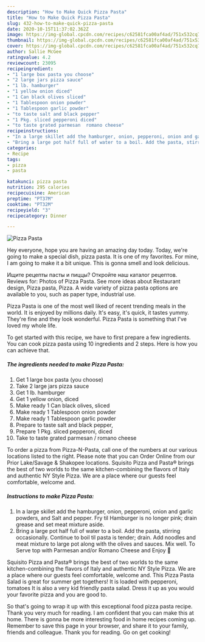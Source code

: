 ```yaml
---
description: "How to Make Quick Pizza Pasta"
title: "How to Make Quick Pizza Pasta"
slug: 432-how-to-make-quick-pizza-pasta
date: 2020-10-15T11:37:02.362Z
image: https://img-global.cpcdn.com/recipes/c62581fca00af4ad/751x532cq70/pizza-pasta-recipe-main-photo.jpg
thumbnail: https://img-global.cpcdn.com/recipes/c62581fca00af4ad/751x532cq70/pizza-pasta-recipe-main-photo.jpg
cover: https://img-global.cpcdn.com/recipes/c62581fca00af4ad/751x532cq70/pizza-pasta-recipe-main-photo.jpg
author: Sallie McGee
ratingvalue: 4.2
reviewcount: 23095
recipeingredient:
- "1 large box pasta you choose"
- "2 large jars pizza sauce"
- "1 lb. hamburger"
- "1 yellow onion diced"
- "1 Can black olives sliced"
- "1 Tablespoon onion powder"
- "1 Tablespoon garlic powder"
- "to taste salt and black pepper"
- "1 Pkg. sliced pepperoni diced"
- "to taste grated parmesan  romano cheese"
recipeinstructions:
- "In a large skillet add the hamburger, onion, pepperoni, onion and garlic powders, and Salt and pepper. Fry til Hamburger is no longer pink; drain grease and set meat mixture aside."
- "Bring a large pot half full of water to a boil. Add the pasta, stirring occasionally. Continue to boil til pasta is tender; drain. Add noodles and meat mixture to large pot along with the olives and sauces. Mix well. To Serve top with Parmesan and/or Romano Cheese and Enjoy 🥰"
categories:
- Recipe
tags:
- pizza
- pasta

katakunci: pizza pasta 
nutrition: 295 calories
recipecuisine: American
preptime: "PT37M"
cooktime: "PT32M"
recipeyield: "3"
recipecategory: Dinner

---
```



![Pizza Pasta](https://img-global.cpcdn.com/recipes/c62581fca00af4ad/751x532cq70/pizza-pasta-recipe-main-photo.jpg)

Hey everyone, hope you are having an amazing day today. Today, we're going to make a special dish, pizza pasta. It is one of my favorites. For mine, I am going to make it a bit unique. This is gonna smell and look delicious.

Ищите рецепты пасты и пиццы? Откройте наш каталог рецептов. Reviews for: Photos of Pizza Pasta. See more ideas about Restaurant design, Pizza pasta, Pizza. A wide variety of pizza pasta options are available to you, such as paper type, industrial use.

Pizza Pasta is one of the most well liked of recent trending meals in the world. It is enjoyed by millions daily. It's easy, it's quick, it tastes yummy. They're fine and they look wonderful. Pizza Pasta is something that I've loved my whole life.


To get started with this recipe, we have to first prepare a few ingredients. You can cook pizza pasta using 10 ingredients and 2 steps. Here is how you can achieve that.

<!--inarticleads1-->

##### The ingredients needed to make Pizza Pasta:

1. Get 1 large box pasta (you choose)
1. Take 2 large jars pizza sauce
1. Get 1 lb. hamburger
1. Get 1 yellow onion, diced
1. Make ready 1 Can black olives, sliced
1. Make ready 1 Tablespoon onion powder
1. Make ready 1 Tablespoon garlic powder
1. Prepare to taste salt and black pepper,
1. Prepare 1 Pkg. sliced pepperoni, diced
1. Take to taste grated parmesan / romano cheese


To order a pizza from Pizza-N-Pasta, call one of the numbers at our various locations listed to the right. Please note that you can Order Online from our Prior Lake/Savage &amp; Shakopee locations. Squisito Pizza and Pasta® brings the best of two worlds to the same kitchen-combining the flavors of Italy and authentic NY Style Pizza. We are a place where our guests feel comfortable, welcome and. 

<!--inarticleads2-->

##### Instructions to make Pizza Pasta:

1. In a large skillet add the hamburger, onion, pepperoni, onion and garlic powders, and Salt and pepper. Fry til Hamburger is no longer pink; drain grease and set meat mixture aside.
1. Bring a large pot half full of water to a boil. Add the pasta, stirring occasionally. Continue to boil til pasta is tender; drain. Add noodles and meat mixture to large pot along with the olives and sauces. Mix well. To Serve top with Parmesan and/or Romano Cheese and Enjoy 🥰


Squisito Pizza and Pasta® brings the best of two worlds to the same kitchen-combining the flavors of Italy and authentic NY Style Pizza. We are a place where our guests feel comfortable, welcome and. This Pizza Pasta Salad is great for summer get togethers! It is loaded with pepperoni, tomatoes It is also a very kid friendly pasta salad. Dress it up as you would your favorite pizza and you are good to. 

So that's going to wrap it up with this exceptional food pizza pasta recipe. Thank you very much for reading. I am confident that you can make this at home. There is gonna be more interesting food in home recipes coming up. Remember to save this page in your browser, and share it to your family, friends and colleague. Thank you for reading. Go on get cooking!
